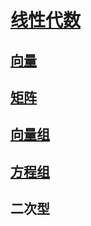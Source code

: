 <link rel='stylesheet' href='../../style/index.css'>
<script src='../../style/index.js'></script>

# [线性代数](../index.html)

## [向量](./Vector.html)

## [矩阵](./Matrix.html)

## [向量组](./Vectors.html)

## [方程组](./Equations.html)

## 二次型